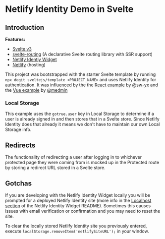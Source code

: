 # Netlify Identity Demo in Svelte

## Introduction

**Features:**

- [Svelte v3](https://svelte.dev/)
- [svelte-routing](https://github.com/EmilTholin/svelte-routing) (A declarative Svelte routing library with SSR support)
- [Netlify Identiy Widget](https://github.com/netlify/netlify-identity-widget/)
- [Netlify](https://www.netlify.com) (hosting)

This project was bootstrapped with the starter Svelte template by running `npx degit sveltejs/template <PROJECT_NAME>` and uses Netlify Identity for authentication. It was influenced by the the [React example](https://github.com/netlify/netlify-identity-widget/tree/master/example/react) by [@sw-yx](https://github.com/sw-yx) and the [Vue example](https://github.com/whizjs/netlify-identity-demo-vue) by [@medmin](https://github.com/medmin)

### Local Storage

This example uses the `gotrue.user` key in Local Storage to determine if a user is already signed in and then stores that in a Svelte store. Since Netlify Identity does that already it means we don't have to maintain our own Local Storage info.

## Redirects

The functionality of redirecting a user after logging in to whichever protected page they were coming from is mocked up in the Protected route by storing a redirect URL stored in a Svelte store. 

## Gotchas

If you are developing with the Netlify Identity Widget locally you will be prompted for a deployed Netlify Identity site (more info in the [Localhost section](https://github.com/netlify/netlify-identity-widget#localhost) of the Netlify Identity Widget README). Sometimes this causes issues with email verification or confirmation and you may need to reset the site.

To clear the locally stored Netlify Identity site you previously entered, execute `localStorage.removeItem('netlifySiteURL');` in your window.
